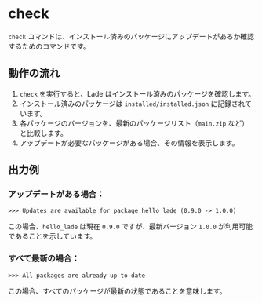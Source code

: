 # check

`check` コマンドは、インストール済みのパッケージにアップデートがあるか確認するためのコマンドです。

## 動作の流れ

1. `check` を実行すると、Lade はインストール済みのパッケージを確認します。
2. インストール済みのパッケージは `installed/installed.json` に記録されています。
3. 各パッケージのバージョンを、最新のパッケージリスト（`main.zip` など）と比較します。
4. アップデートが必要なパッケージがある場合、その情報を表示します。

## 出力例

### アップデートがある場合：
```
>>> Updates are available for package hello_lade (0.9.0 -> 1.0.0)
```
この場合、`hello_lade` は現在 `0.9.0` ですが、最新バージョン `1.0.0` が利用可能であることを示しています。

### すべて最新の場合：
```
>>> All packages are already up to date
```
この場合、すべてのパッケージが最新の状態であることを意味します。
